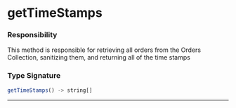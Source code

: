 # getTimeStamps

### Responsibility
This method is responsible for retrieving all orders from the Orders Collection,
sanitizing them, and returning all of the time stamps 

### Type Signature
```ts
getTimeStamps() -> string[]
```

---
